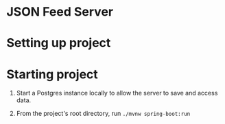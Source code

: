 # JSON Feed Server

# Setting up project

# Starting project
1. Start a Postgres instance locally to allow the server to save and access data.

2. From the project's root directory, run `./mvnw spring-boot:run`